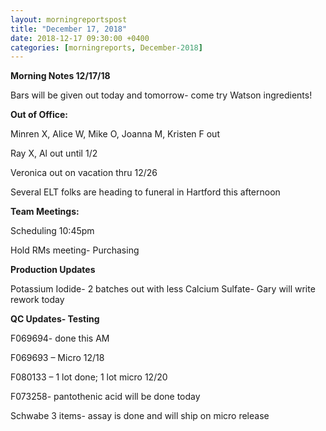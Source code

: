 ```yaml
---  
layout: morningreportspost  
title: "December 17, 2018"  
date: 2018-12-17 09:30:00 +0400  
categories: [morningreports, December-2018]  
---
```


**Morning Notes 12/17/18**

Bars will be given out today and tomorrow- come try Watson ingredients!

**Out of Office:**

Minren X, Alice W, Mike O, Joanna M, Kristen F out

Ray X, Al out until 1/2

Veronica out on vacation thru 12/26

Several ELT folks are heading to funeral in Hartford this afternoon

**Team Meetings:**

Scheduling 10:45pm

Hold RMs meeting- Purchasing

**Production Updates**

Potassium Iodide- 2 batches out with less Calcium Sulfate- Gary will write
rework today

**QC Updates- Testing**

F069694- done this AM

F069693 – Micro 12/18

F080133 – 1 lot done; 1 lot micro 12/20

F073258- pantothenic acid will be done today

Schwabe 3 items- assay is done and will ship on micro release
